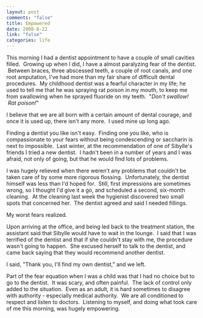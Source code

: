 ```yaml
--- 
layout: post
comments: "false"
title: Empowered
date: 2008-8-22
link: "false"
categories: life
---
```

This morning I had a dentist appointment to have a couple of small cavities filled.  Growing up when I did, I have a almost paralyzing fear of the dentist.  Between braces, three abscessed teeth, a couple of root canals, and one root amputation, I've had more than my fair share of difficult dental procedures.  My childhood dentist was a fearful character in my life; he used to tell me that he was spraying rat poison in my mouth, to keep me from swallowing when he sprayed fluoride on my teeth.  "<em>Don't swallow!  Rat poison!</em>"

I believe that we are all born with a certain amount of dental courage, and once it is used up, there isn't any more.  I used mine up long ago.

Finding a dentist you like isn't easy.  Finding one you like, who is compassionate to your fears without being condescending or saccharin is next to impossible.  Last winter, at the recommendation of one of Sibylle's friends I tried a new dentist.  I hadn't been in a number of years and I was afraid, not only of going, but that he would find lots of problems.

I was hugely relieved when there weren't any problems that couldn't be taken care of by some more rigorous flossing.  Unfortunately, the dentist himself was less than I'd hoped for.  Still, first impressions are sometimes wrong, so I thought I'd give it a go, and scheduled a second, six-month cleaning.  At the cleaning last week the hygienist discovered two small spots that concerned her.  The dentist agreed and said I needed fillings.

My worst fears realized.

Upon arriving at the office, and being led back to the treatment station, the assistant said that Sibylle would have to wait in the lounge.  I said that I was terrified of the dentist and that if she couldn't stay with me, the procedure wasn't going to happen.  She excused herself to talk to the dentist, and came back saying that they would recommend another dentist.

I said, "Thank you, I'll find my own dentist," and we left.

Part of the fear equation when I was a child was that I had no choice but to go to the dentist.  It was scary, and often painful.  The lack of control only added to the situation.  Even as an adult, it is hard sometimes to disagree with authority - especially medical authority.  We are all conditioned to respect and listen to doctors.  Listening to myself, and doing what took care of me this morning, was hugely empowering.
